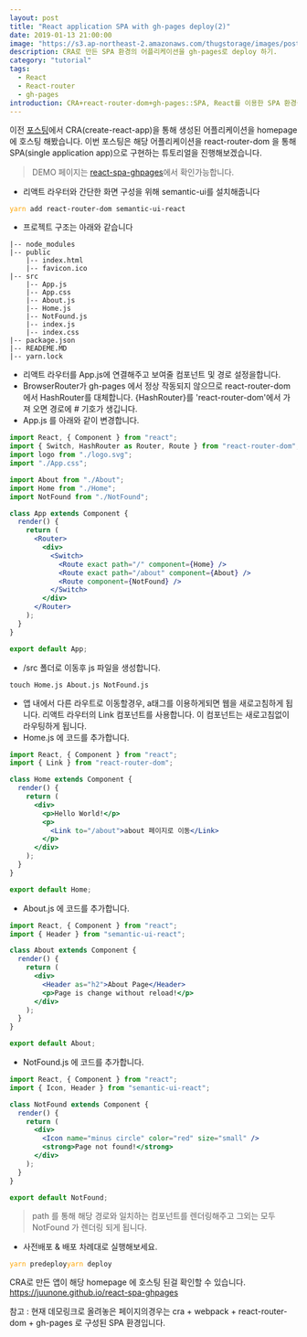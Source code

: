 ```yaml
---
layout: post
title: "React application SPA with gh-pages deploy(2)"
date: 2019-01-13 21:00:00
image: "https://s3.ap-northeast-2.amazonaws.com/thugstorage/images/postcover/craghpage.jpg"
description: CRA로 만든 SPA 환경의 어플리케이션을 gh-pages로 deploy 하기.
category: "tutorial"
tags:
  - React
  - React-router
  - gh-pages
introduction: CRA+react-router-dom+gh-pages::SPA, React를 이용한 SPA 환경을 구축한후 gh-pages를 사용해 깃허브 레포지터리에 환경을 만드는 과정을 소개합니다.
---
```


이전 [포스팅](https://juunone.github.io/cra-ghpages/)에서 CRA(create-react-app)을 통해
생성된 어플리케이션을 homepage에 호스팅 해봤습니다.
이번 포스팅은 해당 어플리케이션을 react-router-dom 을 통해 SPA(single application app)으로 구현하는 튜토리얼을 진행해보겠습니다.

> DEMO 페이지는
> <a href="https://juunone.github.io/react-spa-ghpages/#/" taget="_blank">react-spa-ghpages</a>에서 확인가능합니다.

- 리액트 라우터와 간단한 화면 구성을 위해 semantic-ui를 설치해줍니다

<pre><code><span style="color:orange">yarn</span> add react-router-dom semantic-ui-react</code></pre>

- 프로젝트 구조는 아래와 같습니다

```
|-- node_modules
|-- public
    |-- index.html
    |-- favicon.ico
|-- src
    |-- App.js
    |-- App.css
    |-- About.js
    |-- Home.js
    |-- NotFound.js
    |-- index.js
    |-- index.css
|-- package.json
|-- READEME.MD
|-- yarn.lock
```

- 리액트 라우터를 App.js에 연결해주고 보여줄 컴포넌트 및 경로 설정을합니다.
- BrowserRouter가 gh-pages 에서 정상 작동되지 않으므로 react-router-dom에서 HashRouter를 대체합니다.
  {HashRouter}를 'react-router-dom'에서 가져 오면 경로에 # 기호가 생깁니다.
- App.js 를 아래와 같이 변경합니다.

```jsx
import React, { Component } from "react";
import { Switch, HashRouter as Router, Route } from "react-router-dom";
import logo from "./logo.svg";
import "./App.css";

import About from "./About";
import Home from "./Home";
import NotFound from "./NotFound";

class App extends Component {
  render() {
    return (
      <Router>
        <div>
          <Switch>
            <Route exact path="/" component={Home} />
            <Route exact path="/about" component={About} />
            <Route component={NotFound} />
          </Switch>
        </div>
      </Router>
    );
  }
}

export default App;
```

- /src 폴더로 이동후 js 파일을 생성합니다.

```
touch Home.js About.js NotFound.js
```

- 앱 내에서 다른 라우트로 이동할경우, a태그를 이용하게되면 웹을 새로고침하게 됩니다.
  리액트 라우터의 Link 컴포넌트를 사용합니다. 이 컴포넌트는 새로고침없이 라우팅하게 됩니다.
- Home.js 에 코드를 추가합니다.

```jsx
import React, { Component } from "react";
import { Link } from "react-router-dom";

class Home extends Component {
  render() {
    return (
      <div>
        <p>Hello World!</p>
        <p>
          <Link to="/about">about 페이지로 이동</Link>
        </p>
      </div>
    );
  }
}

export default Home;
```

- About.js 에 코드를 추가합니다.

```jsx
import React, { Component } from "react";
import { Header } from "semantic-ui-react";

class About extends Component {
  render() {
    return (
      <div>
        <Header as="h2">About Page</Header>
        <p>Page is change without reload!</p>
      </div>
    );
  }
}

export default About;
```

- NotFound.js 에 코드를 추가합니다.

```jsx
import React, { Component } from "react";
import { Icon, Header } from "semantic-ui-react";

class NotFound extends Component {
  render() {
    return (
      <div>
        <Icon name="minus circle" color="red" size="small" />
        <strong>Page not found!</strong>
      </div>
    );
  }
}

export default NotFound;
```

> path 를 통해 해당 경로와 일치하는 컴포넌트를 렌더링해주고 그외는 모두 NotFound 가 렌더링 되게 됩니다.

- 사전배포 & 배포 차례대로 실행해보세요.

<pre><code><span style="color:orange">yarn</span> predeploy</code><code><span style="color:orange">yarn</span> deploy</code></pre>

CRA로 만든 앱이 해당 homepage 에 호스팅 된걸 확인할 수 있습니다. <a href="https://juunone.github.io/react-spa-ghpages" target="\_blank">https://juunone.github.io/react-spa-ghpages</a>

참고 : 현재 데모링크로 올려놓은 페이지의경우는 cra + webpack + react-router-dom + gh-pages 로 구성된
SPA 환경입니다.
